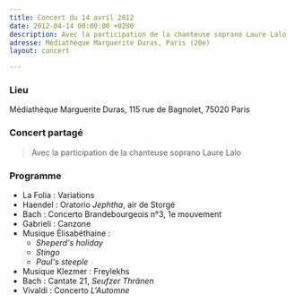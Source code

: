 ```yaml
---
title: Concert du 14 avril 2012
date: 2012-04-14 00:00:00 +0200
description: Avec la participation de la chanteuse soprano Laure Lalo
adresse: Médiathèque Marguerite Duras, Paris (20e)
layout: concert

---
```

### Lieu

Médiathèque Marguerite Duras, 115 rue de Bagnolet, 75020 Paris

### Concert partagé

> Avec la participation de la chanteuse soprano Laure Lalo

### Programme

* La Folia : Variations
* Haendel : Oratorio _Jephtha_, air de Storgé
* Bach : Concerto Brandebourgeois n°3, 1e mouvement
* Gabrieli : Canzone
* Musique Élisabéthaine :
  * _Sheperd's holiday_
  * _Stingo_
  * _Paul's steeple_
* Musique Klezmer : Freylekhs
* Bach : Cantate 21, _Seufzer Thränen_
* Vivaldi : Concerto _L'Automne_